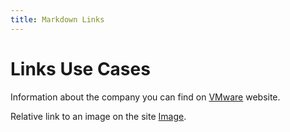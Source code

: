 ```yaml
---
title: Markdown Links
---
```


# Links Use Cases

Information about the company you can find on [VMware](https://www.vmware.com) website.

Relative link to an image on the site [Image](images/tn-workstation-pro-16.jpg).